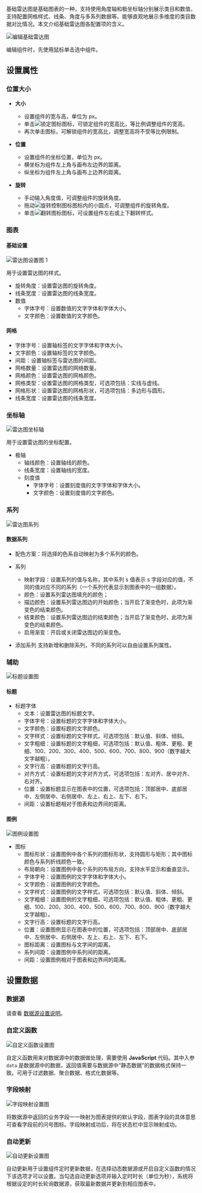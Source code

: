 
基础雷达图是基础图表的一种，支持使用角度轴和极坐标轴分别展示类目和数值，支持配置网格样式、线条、角度与多系列数据等。能够直观地展示多维度的类目数据对比情况。本文介绍基础雷达图各配置项的含义。

![编辑基础雷达图](https://qcloudimg.tencent-cloud.cn/raw/bd2246a9c829dfe98c1f07e5b1252504.png)

编辑组件时，先使用鼠标单击选中组件。

## 设置属性

### 位置大小

- **大小**
  - 设置组件的宽与高，单位为 px。
  - 单击![锁定图标](https://qcloudimg.tencent-cloud.cn/raw/14cfc795c5e4cd68e6ea34d30b3ca65d.png)图标，可锁定组件的宽高比，等比例调整组件的宽高。
  - 再次单击图标，可解锁组件的宽高比，调整宽高将不受等比例限制。

- **位置**
  - 设置组件的坐标位置，单位为 px。
  - 横坐标为组件左上角与画布左边界的距离。
  - 纵坐标为组件左上角与画布上边界的距离。

- **旋转**
  - 手动输入角度值，可调整组件的旋转角度。
  - 拖动![旋转控制图标](https://qcloudimg.tencent-cloud.cn/raw/98f69c15dbaa4133b0db8090e8332322.png)图标内的小圆点，可调整组件的旋转角度。
  - 单击![翻转图标](https://qcloudimg.tencent-cloud.cn/raw/a381c38863e98d18e46033e76e380251.png)图标，可设置组件左右或上下翻转样式。

### 图表

#### 基础设置

  ![雷达图设置图 1](https://qcloudimg.tencent-cloud.cn/raw/95f1fd609440e824574fa469a1264409.png)

用于设置雷达图的样式。

- 旋转角度：设置雷达图的旋转角度。
- 线条宽度：设置雷达图的线条宽度。
- 数值
  - 字体字号：设置数值的文字字体和字体大小。
  - 文字颜色：设置数值的文字颜色。

#### 网格

- 字体字号：设置轴标签的文字字体和字体大小。
- 文字颜色：设置轴标签的文字颜色。
- 间距：设置轴标签与雷达图的间距。
- 网格数量：设置雷达图的网络数量。
- 网格颜色：设置雷达图的网格颜色。
- 网格类型：设置雷达图的网格类型，可选项包括：实线与虚线。
- 网格形状：设置雷达图的网格形状，可选项包括：多边形与圆形。
- 线条宽度：设置雷达图的线条宽度。

### 坐标轴

![雷达图坐标轴](https://qcloudimg.tencent-cloud.cn/raw/a709853157b9a787f97c2364ca873330.png)

用于设置雷达图的坐标配置。

- 极轴
  - 轴线颜色：设置轴线的颜色。
  - 线条宽度：设置轴线的宽度。
  - 刻度值
    - 字体字号：设置刻度值的文字字体和字体大小。
    - 文字颜色：设置刻度值的文字颜色。

### 系列

![雷达图系列](https://qcloudimg.tencent-cloud.cn/raw/ab6fe259b4e5026aa78fb2ec0bae492d.png)

#### 数据系列

- 配色方案：将选择的色系自动映射为多个系列的颜色。

- 系列
  - 映射字段：设置系列的值与名称，其中系列 s 值表示 s 字段对应的值，不同的值对应不同的系列（一个系列代表显示到图表中的一组数据）。
  - 颜色：设置系列雷达图填充的颜色；
  - 描边颜色：设置系列雷达图边的开始颜色；当开启了渐变色时，此项为渐变色的结束颜色。
  - 结束颜色：设置系列雷达图边的结束颜色；当开启了渐变色时，此项为渐变色的结束颜色。
  - 启用渐变：开启或关闭雷达图边的渐变色。

- 添加系列
  支持新增和删除系列，不同的系列可以自由设置系列属性。

### 辅助

![标题设置图](https://qcloudimg.tencent-cloud.cn/raw/e983338a7234a63066c1872da19d78f3.png)

#### 标题

- 标题字体
  - 文本：设置雷达图的标题文字。
  - 字体字号：设置标题的文字字体和字体大小。
  - 文字颜色：设置标题的文字颜色。
  - 文字样式：设置标题的文字样式，可选项包括：默认值、斜体、倾斜。
  - 文字粗细：设置标题的文字粗细，可选项包括：默认值、粗体、更粗、更细、100、200、300、400、500、600、700、800、900（数字越大文字越粗）。
  - 文字行高：设置标题的文字行高。
  - 对齐方式：设置标题的文字对齐方式，可选项包括：左对齐、居中对齐、右对齐。
  - 位置：设置标题显示在图表中的位置，可选项包括：顶部居中、底部居中、左侧居中、右侧居中、左上、右上、左下、右下。
  - 间距：设置标题相对于图表和边界间的距离。

#### 图例

![图例设置图](https://qcloudimg.tencent-cloud.cn/raw/f55da60aba06407f594341e409606c6a.png)

- 图标
  - 图标形状：设置图例中各个系列的图标形状，支持圆形与矩形；其中图标颜色与系列折线颜色一致。
  - 布局朝向：设置图例中各个系列的布局方向，支持水平显示和垂直显示。
  - 字体字号：设置图例的文字字体和字体大小。
  - 文字颜色：设置图例的文字颜色。
  - 文字样式：设置图例的文字样式，可选项包括：默认值、斜体、倾斜。
  - 文字粗细：设置图例的文字粗细，可选项包括：默认值、粗体、更粗、更细、100、200、300、400、500、600、700、800、900（数字越大文字越粗）。
  - 文字行高：设置标题的文字行高。
  - 位置：设置图例显示在图表中的位置，可选项包括：顶部居中、底部居中、左侧居中、右侧居中、左上、右上、左下、右下。
  - 图标距离：设置图标与文字间的距离。
  - 系列间距：设置图例中系列间的距离。
  - 间距：设置图例相对于图表和边界间的距离。

## 设置数据

### 数据源

  请查看 [数据源设置说明](https://cloud.tencent.com/document/product/665/14146)。

### 自定义函数

  ![自定义函数设置图](https://qcloudimg.tencent-cloud.cn/raw/b2bf469a15f7646c08212bf108482ff5.png)

  自定义函数用来对数据源中的数据做处理，需要使用 **JavaScript** 代码。其中入参 `data` 是数据源中的数据，返回值需要与数据源中“静态数据”的数据格式保持一致。可用于过滤数据、聚合数据、格式化数据等。

### 字段映射

  ![字段映射设置图](https://qcloudimg.tencent-cloud.cn/raw/28b491335143af103733afb0fb5cc740.png)

  将数据源中返回的业务字段一一映射为图表提供的默认字段，图表字段的具体意思可查看字段前的问号图标。字段映射成功后，将在状态栏中显示映射成功。

### 自动更新

  ![自动更新设置图](https://qcloudimg.tencent-cloud.cn/raw/e5a51c9b7f4ebe1165e5db767fc8f5d0.png)

  自动更新用于设置组件定时更新数据，在选择动态数据源或开启自定义函数的情况下该选项才可以设置。当勾选自动更新选项并输入定时时长（单位为秒），系统将根据设定的时长轮询数据源，获取最新数据并更新到相应图表中。
